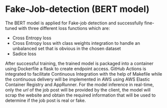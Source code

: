 # Fake-Job-detection (BERT model)
The BERT model is applied for Fake-job detection and successfully fine-tuned with three different loss functions which are:
* Cross Entropy loss
* Cross Entropy loss with class weights integration to handle an unbalanced set that is obvious in the chosen dataset
* Sadice loss

  
After successful training, the trained model is packaged into a container using Dockerfile a flask to create endpoint access. GitHub Actions is integrated to facilitate Continuous Integration with the help of Makefile while the continuous delivery will be implemented in AWS using AWS Elastic Container Registry and AppRunner. For the model inference in real-time, only the *url* of the job post will be provided by the client, the model will scrap the website and obtain the required information that will be used to determine if the job post is real or fake.
